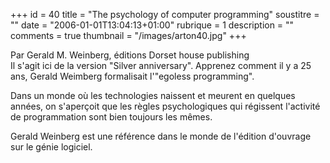 +++
id = 40
title = "The psychology of computer programming"
soustitre = ""
date = "2006-01-01T13:04:13+01:00"
rubrique = 1
description = ""
comments = true
thumbnail = "/images/arton40.jpg"
+++

<div class="chapo">Par Gerald M. Weinberg, éditions Dorset house publishing</div>
Il s'agit ici de la version "Silver anniversary". Apprenez comment il y a 25 ans, Gerald Weimberg formalisait l'"egoless programming".

Dans un monde où les technologies naissent et meurent en quelques années, on s'aperçoit que les règles psychologiques qui régissent l'activité de programmation sont bien toujours les mêmes. 

Gerald Weinberg est une référence dans le monde de l'édition d'ouvrage sur le génie logiciel.